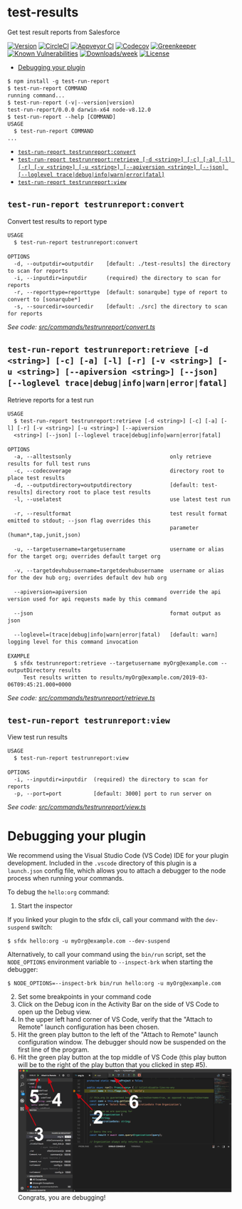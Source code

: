 test-results
============

Get test result reports from Salesforce

[![Version](https://img.shields.io/npm/v/test-results.svg)](https://npmjs.org/package/test-results)
[![CircleCI](https://circleci.com/gh/leboff/test-results/tree/master.svg?style=shield)](https://circleci.com/gh/leboff/test-results/tree/master)
[![Appveyor CI](https://ci.appveyor.com/api/projects/status/github/leboff/test-results?branch=master&svg=true)](https://ci.appveyor.com/project/heroku/test-results/branch/master)
[![Codecov](https://codecov.io/gh/leboff/test-results/branch/master/graph/badge.svg)](https://codecov.io/gh/leboff/test-results)
[![Greenkeeper](https://badges.greenkeeper.io/leboff/test-results.svg)](https://greenkeeper.io/)
[![Known Vulnerabilities](https://snyk.io/test/github/leboff/test-results/badge.svg)](https://snyk.io/test/github/leboff/test-results)
[![Downloads/week](https://img.shields.io/npm/dw/test-results.svg)](https://npmjs.org/package/test-results)
[![License](https://img.shields.io/npm/l/test-results.svg)](https://github.com/leboff/test-results/blob/master/package.json)

<!-- toc -->
* [Debugging your plugin](#debugging-your-plugin)
<!-- tocstop -->
<!-- install -->
<!-- usage -->
```sh-session
$ npm install -g test-run-report
$ test-run-report COMMAND
running command...
$ test-run-report (-v|--version|version)
test-run-report/0.0.0 darwin-x64 node-v8.12.0
$ test-run-report --help [COMMAND]
USAGE
  $ test-run-report COMMAND
...
```
<!-- usagestop -->
<!-- commands -->
* [`test-run-report testrunreport:convert`](#test-run-report-testrunreportconvert)
* [`test-run-report testrunreport:retrieve [-d <string>] [-c] [-a] [-l] [-r] [-v <string>] [-u <string>] [--apiversion <string>] [--json] [--loglevel trace|debug|info|warn|error|fatal]`](#test-run-report-testrunreportretrieve--d-string--c--a--l--r--v-string--u-string---apiversion-string---json---loglevel-tracedebuginfowarnerrorfatal)
* [`test-run-report testrunreport:view`](#test-run-report-testrunreportview)

## `test-run-report testrunreport:convert`

Convert test results to report type

```
USAGE
  $ test-run-report testrunreport:convert

OPTIONS
  -d, --outputdir=outputdir    [default: ./test-results] the directory to scan for reports
  -i, --inputdir=inputdir      (required) the directory to scan for reports
  -r, --reporttype=reporttype  [default: sonarqube] type of report to convert to [sonarqube*]
  -s, --sourcedir=sourcedir    [default: ./src] the directory to scan for reports
```

_See code: [src/commands/testrunreport/convert.ts](https://github.com/leboff/test-run-report/blob/v0.0.0/src/commands/testrunreport/convert.ts)_

## `test-run-report testrunreport:retrieve [-d <string>] [-c] [-a] [-l] [-r] [-v <string>] [-u <string>] [--apiversion <string>] [--json] [--loglevel trace|debug|info|warn|error|fatal]`

Retrieve reports for a test run

```
USAGE
  $ test-run-report testrunreport:retrieve [-d <string>] [-c] [-a] [-l] [-r] [-v <string>] [-u <string>] [--apiversion 
  <string>] [--json] [--loglevel trace|debug|info|warn|error|fatal]

OPTIONS
  -a, --alltestsonly                               only retrieve results for full test runs
  -c, --codecoverage                               directory root to place test results
  -d, --outputdirectory=outputdirectory            [default: test-results] directory root to place test results
  -l, --uselatest                                  use latest test run

  -r, --resultformat                               test result format emitted to stdout; --json flag overrides this
                                                   parameter (human*,tap,junit,json)

  -u, --targetusername=targetusername              username or alias for the target org; overrides default target org

  -v, --targetdevhubusername=targetdevhubusername  username or alias for the dev hub org; overrides default dev hub org

  --apiversion=apiversion                          override the api version used for api requests made by this command

  --json                                           format output as json

  --loglevel=(trace|debug|info|warn|error|fatal)   [default: warn] logging level for this command invocation

EXAMPLE
  $ sfdx testrunreport:retrieve --targetusername myOrg@example.com --outputDirectory results
     Test results written to results/myOrg@example.com/2019-03-06T09:45:21.000+0000
```

_See code: [src/commands/testrunreport/retrieve.ts](https://github.com/leboff/test-run-report/blob/v0.0.0/src/commands/testrunreport/retrieve.ts)_

## `test-run-report testrunreport:view`

View test run results

```
USAGE
  $ test-run-report testrunreport:view

OPTIONS
  -i, --inputdir=inputdir  (required) the directory to scan for reports
  -p, --port=port          [default: 3000] port to run server on
```

_See code: [src/commands/testrunreport/view.ts](https://github.com/leboff/test-run-report/blob/v0.0.0/src/commands/testrunreport/view.ts)_
<!-- commandsstop -->
<!-- debugging-your-plugin -->
# Debugging your plugin
We recommend using the Visual Studio Code (VS Code) IDE for your plugin development. Included in the `.vscode` directory of this plugin is a `launch.json` config file, which allows you to attach a debugger to the node process when running your commands.

To debug the `hello:org` command: 
1. Start the inspector
  
If you linked your plugin to the sfdx cli, call your command with the `dev-suspend` switch: 
```sh-session
$ sfdx hello:org -u myOrg@example.com --dev-suspend
```
  
Alternatively, to call your command using the `bin/run` script, set the `NODE_OPTIONS` environment variable to `--inspect-brk` when starting the debugger:
```sh-session
$ NODE_OPTIONS=--inspect-brk bin/run hello:org -u myOrg@example.com
```

2. Set some breakpoints in your command code
3. Click on the Debug icon in the Activity Bar on the side of VS Code to open up the Debug view.
4. In the upper left hand corner of VS Code, verify that the "Attach to Remote" launch configuration has been chosen.
5. Hit the green play button to the left of the "Attach to Remote" launch configuration window. The debugger should now be suspended on the first line of the program. 
6. Hit the green play button at the top middle of VS Code (this play button will be to the right of the play button that you clicked in step #5).
<br><img src=".images/vscodeScreenshot.png" width="480" height="278"><br>
Congrats, you are debugging!
